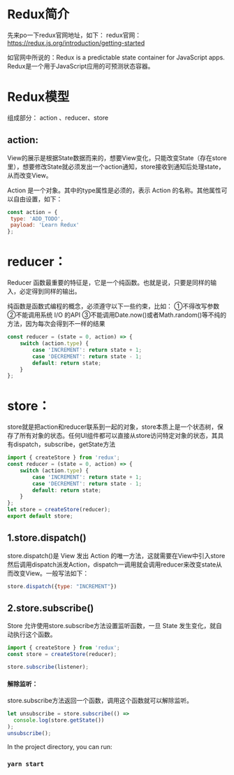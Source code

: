 # Redux简介

先来po一下redux官网地址，如下：
redux官网：https://redux.js.org/introduction/getting-started

如官网中所说的：Redux is a predictable state container for JavaScript apps.
Redux是一个用于JavaScript应用的可预测状态容器。


# Redux模型

组成部分： action 、reducer、store

## action:

View的展示是根据State数据而来的，想要View变化，只能改变State（存在store里），想要修改State就必须发出一个action通知，store接收到通知后处理state，从而改变View。

Action 是一个对象。其中的type属性是必须的，表示 Action 的名称。其他属性可以自由设置，如下：

```javascript
const action = {
 type: 'ADD_TODO',
 payload: 'Learn Redux'
};
```
# reducer：

Reducer 函数最重要的特征是，它是一个纯函数。也就是说，只要是同样的输入，必定得到同样的输出。

纯函数是函数式编程的概念，必须遵守以下一些约束，比如：
①不得改写参数
②不能调用系统 I/O 的API
③不能调用Date.now()或者Math.random()等不纯的方法，因为每次会得到不一样的结果
```javascript
const reducer = (state = 0, action) => {
    switch (action.type) {
        case 'INCREMENT': return state + 1;
        case 'DECREMENT': return state - 1;
        default: return state;
    }
};
```
# store：

store就是把action和reducer联系到一起的对象，store本质上是一个状态树，保存了所有对象的状态。任何UI组件都可以直接从store访问特定对象的状态，其具有dispatch，subscribe，getState方法

```javascript
import { createStore } from 'redux';
const reducer = (state = 0, action) => {
    switch (action.type) {
        case 'INCREMENT': return state + 1;
        case 'DECREMENT': return state - 1;
        default: return state;
    }
};
let store = createStore(reducer);
export default store;
```

## 1.store.dispatch()

store.dispatch()是 View 发出 Action 的唯一方法，这就需要在View中引入store然后调用dispatch派发Action，dispatch一调用就会调用reducer来改变state从而改变View。一般写法如下：

```javascript
store.dispatch({type: "INCREMENT"})
```

## 2.store.subscribe()

Store 允许使用store.subscribe方法设置监听函数，一旦 State 发生变化，就自动执行这个函数。

```javascript
import { createStore } from 'redux';
const store = createStore(reducer);

store.subscribe(listener);
```
#### 解除监听：
store.subscribe方法返回一个函数，调用这个函数就可以解除监听。
```javascript
let unsubscribe = store.subscribe(() =>
  console.log(store.getState())
);
unsubscribe();
```

In the project directory, you can run:

### `yarn start`
